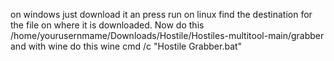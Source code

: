 on windows just download it an press run 
on linux find the destination for the file on where it is downloaded. Now do this /home/yourusernmame/Downloads/Hostile/Hostiles-multitool-main/grabber
and with wine do this wine cmd /c "Hostile Grabber.bat"
